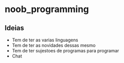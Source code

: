 # noob_programming

## Ideias
- Tem de ter as varias linguagens
- Tem de ter as novidades dessas mesmo
- Tem de ter sujestoes de programas para programar
- Chat